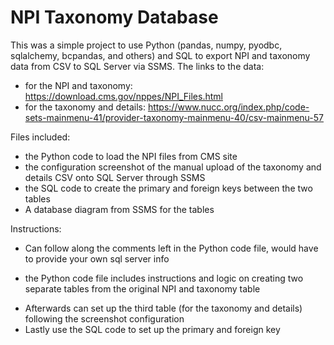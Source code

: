 # NPI Taxonomy Database

This was a simple project to use Python (pandas, numpy, pyodbc, sqlalchemy, bcpandas, and others) and SQL to export NPI and taxonomy data from CSV to SQL Server via SSMS.
The links to the data: 
  * for the NPI and taxonomy: https://download.cms.gov/nppes/NPI_Files.html
  * for the taxonomy and details: https://www.nucc.org/index.php/code-sets-mainmenu-41/provider-taxonomy-mainmenu-40/csv-mainmenu-57

Files included:
  * the Python code to load the NPI files from CMS site
  * the configuration screenshot of the manual upload of the taxonomy and details CSV onto SQL Server through SSMS
  * the SQL code to create the primary and foreign keys between the two tables
  * A database diagram from SSMS for the tables

Instructions:
  * Can follow along the comments left in the Python code file, would have to provide your own sql server info
   - the Python code file includes instructions and logic on creating two separate tables from the original NPI and taxonomy table
  * Afterwards can set up the third table (for the taxonomy and details) following the screenshot configuration
  * Lastly use the SQL code to set up the primary and foreign key
